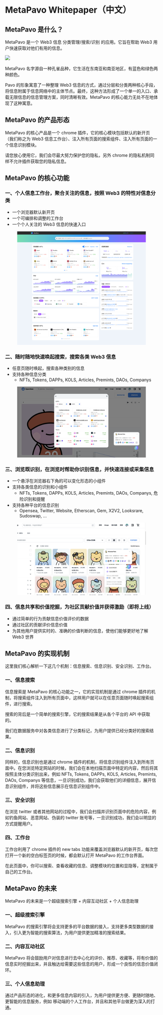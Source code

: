 # MetaPavo Whitepaper（中文）

## MetaPavo 是什么？

MetaPavo 是一个 Web3 信息 分类管理/搜索/识别 的应用。它旨在帮助 Web3 用户快速获取对他们有用的信息。

![](<.gitbook/assets/dreamstime\_xxl\_250002267 (2) (1).jpg>)

MetaPavo 名字源自一种孔雀品种，它生活在东南亚和南亚地区，有蓝色和绿色两种颜色。

Pavo 的形象寓意了一种整理 Web3 信息的方式，通过分层和分类两种核心手段，将信息附属于信息网络中的主体节点。最终，这种方法形成了一个单一的入口、承载无限信息的信息管理方案，同时清晰有效。MetaPavo 的核心能力无处不在地体现了这种寓意。

## MetaPavo 的产品形态

MetaPavo 的核心产品是一个 chrome 插件，它的核心模块包括默认的新开页（我们称之为 Web3 信息工作台）、注入所有页面的搜索组件、注入所有页面的一个信息识别模块。

请您放心使用它，我们会尽最大努力保护您的隐私，另外 chrome 的隐私机制同样不允许插件获取您的隐私信息。

## MetaPavo 的核心功能

### 一、个人信息工作台，聚合关注的信息，按照 Web3 的特性对信息分类

* 一个浏览器默认新开页
* 一个可编排和调整的工作台
* 一个个人关注的 Web3 信息的快速入口

<figure><img src=".gitbook/assets/image.png" alt=""><figcaption></figcaption></figure>

### 二、随时随地快速唤起搜索，搜索各类 Web3 信息

* 任意页随时唤起，搜索各种类别的信息
* 支持各种信息分类
  * NFTs, Tokens, DAPPs, KOLS, Articles, Premints, DAOs, Companys

<figure><img src=".gitbook/assets/image (2).png" alt=""><figcaption></figcaption></figure>

### 三、浏览既识别，在浏览时帮助你识别信息，并快速连接或采集信息

* 一个悬浮在浏览器右下角的可以变化形态的小组件
* 支持各类信息的识别和小组件
  * NFTs, Tokens, DAPPs, KOLS, Articles, Premints, DAOs, Companys, 危险识别和提醒
* 支持各种平台的信息识别
  * Opensea, Twitter, Website, Etherscan, Gem, X2V2, Looksrare, Sudoswap, ...

<figure><img src=".gitbook/assets/image (1).png" alt=""><figcaption></figcaption></figure>

### 四、信息共享和价值挖掘，为社区贡献价值并获得激励（即将上线）

* 通过简单的行为贡献信息价值评价的数据
* 通过社区的贡献评价信息价值
* 为其他用户提供实时的、准确的价值判断的信息，使他们能够更好地了解 Web3 世界

## MetaPavo 的实现机制

这里我们核心解析一下这几个机制：信息搜索、信息识别、安全识别、工作台。

### 一、信息搜索

信息搜索是 MetaPavo 的核心功能之一，它的实现机制是通过 chrome 插件的机制，将搜索组件注入到所有页面中，这样用户就可以在任意页面随时唤起搜索组件，进行搜索。

搜索的背后是一个简单的搜索引擎，它的搜索结果是从各个平台的 API 中获取的。

我们在数据服务中对各类信息进行了分类标记，为用户提供已经分类好的搜索结果。

### 二、信息识别

同样的，信息识别也是通过 chrome 插件的机制，将信息识别组件注入到所有页面中。在您浏览特定网站的时候，我们会在本地扫描页面中特定的内容，然后将其按照主体分类识别出来，例如 NFTs, Tokens, DAPPs, KOLS, Articles, Premints, DAOs, Companys 等信息，一旦识别成功，我们会获取他们的详细信息，展开信息识别组件，并将这些信息展示在信息识别组件中。

### 三、安全识别

在浏览 twitter 或者其他网站的过程中，我们会扫描并识别页面中的危险内容，例如钓鱼网站、恶意网站、伪装的 twitter 账号等，一旦识别成功，我们会以明显的方式提醒用户。

### 四、工作台

工作台利用了 chrome 插件的 new tabs 功能来覆盖浏览器默认的新开页，每次您打开一个新的空白标签页的时候，都会默认打开 MetaPavo 的工作台界面。

在此页面中，你可以搜索、查看收藏的信息、调整模块的位置和显隐等，定制属于自己的工作台。

## MetaPavo 的未来

MetaPavo 的未来是一个超级搜索引擎 + 内容互动社区 + 个人信息助理

### 一、超级搜索引擎

MetaPavo 的搜索引擎将会支持更多的平台数据的接入，支持更多类型数据的接入，引入更为智能的搜索算法，为用户提供更加精准的搜索结果。

### 二、内容互动社区

MetaPavo 将会鼓励用户对信息进行去中心化的评价、推荐、收藏等，将有价值的信息实时挖掘出来，并且触达给需要这些信息的用户，形成一个良性的信息价值闭环。

### 三、个人信息助理

通过产品形态的进化，和更多信息内容的引入，为用户提供更方便、更随时随地、更智能的信息服务，例如 移动端的个人工作台，并且和其他平台做更为深入的打通。
